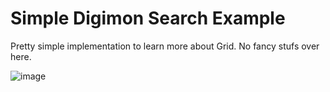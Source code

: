 # Simple Digimon Search Example

Pretty simple implementation to learn more about Grid. No fancy stufs over here.

![image](https://user-images.githubusercontent.com/24215587/221296754-35a81fe1-c2ff-4eaf-9b2f-516dd98ec7b9.png)


